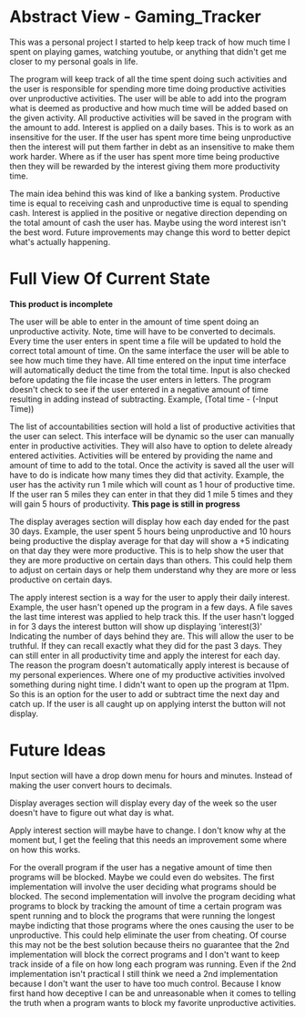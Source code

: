 # Abstract View - Gaming_Tracker
This was a personal project I started to help keep track of how much time I spent on playing games, watching youtube, or anything that didn't get me closer to my personal goals in life.

The program will keep track of all the time spent doing such activities and the user is responsible for spending more time doing productive activities over unproductive activities. The user will be able to add into the program what is deemed as productive and how much time will be added based on the given activity. All productive activities will be saved in the program with the amount to add. Interest is applied on a daily bases. This is to work as an insensitive for the user. If the user has spent more time being unproductive then the interest will put them farther in debt as an insensitive to make them work harder. Where as if the user has spent more time being productive then they will be rewarded by the interest giving them more productivity time.

The main idea behind this was kind of like a banking system. Productive time is equal to receiving cash and unproductive time is equal to spending cash. Interest is applied in the positive or negative direction depending on the total amount of cash the user has. Maybe using the word interest isn't the best word. Future improvements may change this word to better depict what's actually happening. 


# Full View Of Current State

<b>This product is incomplete</b>

The user will be able to enter in the amount of time spent doing an unproductive activity. Note, time will have to be converted to decimals. Every time the user enters in spent time a file will be updated to hold the correct total amount of time. On the same interface the user will be able to see how much time they have. All time entered on the input time interface will automatically deduct the time from the total time. Input is also checked before updating the file incase the user enters in letters. The program doesn't check to see if the user entered in a negative amount of time resulting in adding instead of subtracting. Example, (Total time - (-Input Time))

The list of accountabilities section will hold a list of productive activities that the user can select. This interface will be dynamic so the user can manually enter in productive activities. They will also have to option to delete already entered activities. Activities will be entered by providing the name and amount of time to add to the total. Once the activity is saved all the user will have to do is indicate how many times they did that activity. Example, the user has the activity run 1 mile which will count as 1 hour of productive time. If the user ran 5 miles they can enter in that they did 1 mile 5 times and they will gain 5 hours of productivity. <b>This page is still in progress</b>

The display averages section will display how each day ended for the past 30 days. Example, the user spent 5 hours being unproductive and 10 hours being productive the display average for that day will show a +5 indicating on that day they were more productive. This is to help show the user that they are more productive on certain days than others. This could help them to adjust on certain days or help them understand why they are more or less productive on certain days.

The apply interest section is a way for the user to apply their daily interest. Example, the user hasn't opened up the program in a few days. A file saves the last time interest was applied to help track this. If the user hasn't logged in for 3 days the interest button will show up displaying 'interest(3)' Indicating the number of days behind they are. This will allow the user to be truthful. If they can recall exactly what they did for the past 3 days. They can still enter in all productivity time and apply the interest for each day. The reason the program doesn't automatically apply interest is because of my personal experiences. Where one of my productive activities involved something during night time. I didn't want to open up the program at 11pm. So this is an option for the user to add or subtract time the next day and catch up. If the user is all caught up on applying interst the button will not display.


# Future Ideas
Input section will have a drop down menu for hours and minutes. Instead of making the user convert hours to decimals.

Display averages section will display every day of the week so the user doesn't have to figure out what day is what.

Apply interest section will maybe have to change. I don't know why at the moment but, I get the feeling that this needs an improvement some where on how this works.

For the overall program if the user has a negative amount of time then programs will be blocked. Maybe we could even do websites. The first implementation will involve the user deciding what programs should be blocked. The second implementation will involve the program deciding what programs to block by tracking the amount of time a certain program was spent running and to block the programs that were running the longest maybe indicting that those programs where the ones causing the user to be unproductive. This could help eliminate the user from cheating. Of course this may not be the best solution because theirs no guarantee that the 2nd implementation will block the correct programs and I don't want to keep track inside of a file on how long each program was running. Even if the 2nd implementation isn't practical I still think we need a 2nd implementation because I don't want the user to have too much control. Because I know first hand how deceptive I can be and unreasonable when it comes to telling the truth when a program wants to block my favorite unproductive activities.
